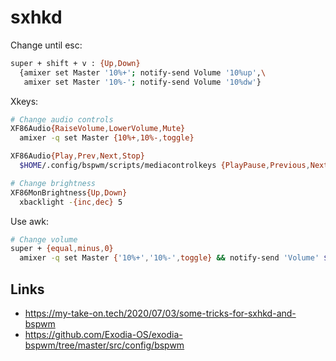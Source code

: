 # sxhkd

Change until esc:

```bash
super + shift + v : {Up,Down}
  {amixer set Master '10%+'; notify-send Volume '10%up',\
   amixer set Master '10%-'; notify-send Volume '10%dw'}
```

Xkeys:

```bash
# Change audio controls
XF86Audio{RaiseVolume,LowerVolume,Mute}
  amixer -q set Master {10%+,10%-,toggle}

XF86Audio{Play,Prev,Next,Stop}
  $HOME/.config/bspwm/scripts/mediacontrolkeys {PlayPause,Previous,Next,Stop}

# Change brightness
XF86MonBrightness{Up,Down}
  xbacklight -{inc,dec} 5
```

Use awk:

```bash
# Change volume
super + {equal,minus,0}
  amixer -q set Master {'10%+','10%-',toggle} && notify-send 'Volume' $(awk -F"[][]" '/Left:/ \{print $2\}' <(amixer sget Master))
```

## Links
- https://my-take-on.tech/2020/07/03/some-tricks-for-sxhkd-and-bspwm
- https://github.com/Exodia-OS/exodia-bspwm/tree/master/src/config/bspwm

